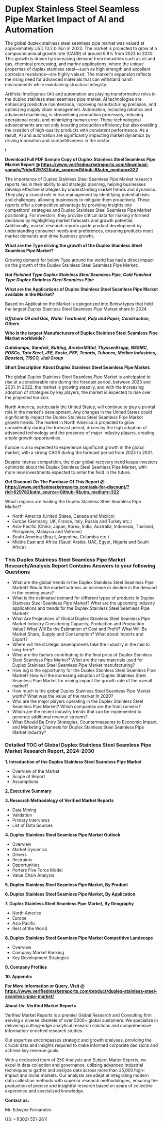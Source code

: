 <meta name="title" content="Global  Duplex Stainless Steel Seamless Pipe Market Impact of AI and Automation"><meta name="description" content="  The global duplex stainless steel seamless pipe market was valued at approximately USD 10.2 billion in 2022. The market is projected to grow at a compound annual gro"><meta name="title" content=" Duplex Stainless Steel Seamless Pipe Market Size, Share, Scope, Trends, Growth, Opportunities, Analysis, Forecast"> <h1>Duplex Stainless Steel Seamless Pipe Market Impact of AI and Automation</h1> <p>The global duplex stainless steel seamless pipe market was valued at approximately USD 10.2 billion in 2022. The market is projected to grow at a compound annual growth rate (CAGR) of around 6.8% from 2023 to 2030. This growth is driven by increasing demand from industries such as oil and gas, chemical processing, and marine applications, where the unique properties of duplex stainless steel—such as high strength and excellent corrosion resistance—are highly valued. The market's expansion reflects the rising need for advanced materials that can withstand harsh environments while maintaining structural integrity.</p> <p>Artificial Intelligence (AI) and automation are playing transformative roles in the duplex stainless steel seamless pipe market. AI technologies are enhancing predictive maintenance, improving manufacturing precision, and optimizing supply chain management. Automation, including robotics and advanced machining, is streamlining production processes, reducing operational costs, and minimizing human error. These technological advancements are not only boosting production efficiency but also enabling the creation of high-quality products with consistent performance. As a result, AI and automation are significantly impacting market dynamics by driving innovation and competitiveness in the sector.</p> t</p><p id="" class=""><strong>Download Full PDF Sample Copy of Duplex Stainless Steel Seamless Pipe Market Report @ <a href="https://www.verifiedmarketreports.com/download-sample/?rid=629782&utm_source=Github-R&utm_medium=322" target="_blank">https://www.verifiedmarketreports.com/download-sample/?rid=629782&utm_source=Github-R&utm_medium=322</a></strong></p><p>The importance of&nbsp;Duplex Stainless Steel Seamless Pipe Market research reports lies in their ability to aid strategic planning, helping businesses develop effective strategies by understanding market trends and dynamics. They play a crucial role in risk management by identifying potential risks and challenges, allowing businesses to mitigate them proactively. These reports offer a competitive advantage by providing insights into competitors' strategies and Duplex Stainless Steel Seamless Pipe Market positioning. For investors, they provide critical data for making informed decisions by highlighting market forecasts and growth potential. Additionally, market research reports guide product development by understanding consumer needs and preferences, ensuring products meet market demands and drive business growth.</p><p><strong>What are the&nbsp;Type driving the growth of the Duplex Stainless Steel Seamless Pipe Market?</strong></p><p id="" class="">Growing demand for below Type around the world has had a direct impact on the growth of the Duplex Stainless Steel Seamless Pipe Market:</p><em><strong>Hot Finished Type Duplex Stainless Steel Seamless Pipe, Cold Finished Type Duplex Stainless Steel Seamless Pipe</strong></em></p><strong>What are the&nbsp;Applications&nbsp;of Duplex Stainless Steel Seamless Pipe Market available in the Market?</strong></p><p id="" class="">Based on Application the Market is categorized into Below types that held the largest Duplex Stainless Steel Seamless Pipe Market share In 2024.</p><em><strong>Offshore Oil and Gas, Water Treatment, Pulp and Paper, Construction, Others</strong></em></p><strong>Who is the largest Manufacturers of Duplex Stainless Steel Seamless Pipe Market worldwide?</strong></p><p><em><strong>Outokumpu, Sandvik, Butting, ArcelorMittal, ThyssenKrupp, NSSMC, POSCo, Tata Steel, JFE, Sosta, PSP, Tenaris, Tubacex, Metline Industries, Baosteel, TISCO, Jiuli Group</strong></em></p><p id="" class=""><strong>Short Description About Duplex Stainless Steel Seamless Pipe Market:</strong></p><p>The global Duplex Stainless Steel Seamless Pipe Market is anticipated to rise at a considerable rate during the forecast period, between 2023 and 2031. In 2022, the market is growing steadily, and with the increasing adoption of strategies by key players, the market is expected to rise over the projected horizon.</p><p>North America, particularly the United States, will continue to play a pivotal role in the market's development. Any changes in the United States could significantly impact the Duplex Stainless Steel Seamless Pipe Market growth trends. The market in North America is projected to grow considerably during the forecast period, driven by the high adoption of advanced technology and the presence of major industry players, creating ample growth opportunities.</p><p>Europe is also expected to experience significant growth in the global market, with a strong CAGR during the forecast period from 2024 to 2031.</p><p>Despite intense competition, the clear global recovery trend keeps investors optimistic about the Duplex Stainless Steel Seamless Pipe Market, with more new investments expected to enter the field in the future.</p><p id="" class=""><strong>Get Discount On The Purchase Of This Report @ <a href="https://www.verifiedmarketreports.com/ask-for-discount/?rid=629782&utm_source=Github-R&utm_medium=322" target="_blank">https://www.verifiedmarketreports.com/ask-for-discount/?rid=629782&utm_source=Github-R&utm_medium=322</a></strong></p>Which regions are leading the Duplex Stainless Steel Seamless Pipe Market?</p><ul><li>North America (United States, Canada and Mexico)</li><li>Europe (Germany, UK, France, Italy, Russia and Turkey etc.)</li><li>Asia-Pacific (China, Japan, Korea, India, Australia, Indonesia, Thailand, Philippines, Malaysia and Vietnam)</li><li>South America (Brazil, Argentina, Columbia etc.)</li><li>Middle East and Africa (Saudi Arabia, UAE, Egypt, Nigeria and South Africa)</li></ul><h3 id="" class="">This Duplex Stainless Steel Seamless Pipe Market Research/Analysis Report Contains Answers to your following Questions</h3><ul><li>What are the global trends in the Duplex Stainless Steel Seamless Pipe Market? Would the market witness an increase or decline in the demand in the coming years?</li><li>What is the estimated demand for different types of products in Duplex Stainless Steel Seamless Pipe Market? What are the upcoming industry applications and trends for the Duplex Stainless Steel Seamless Pipe Market?</li><li>What Are Projections of Global Duplex Stainless Steel Seamless Pipe Market Industry Considering Capacity, Production and Production Value? What Will Be the Estimation of Cost and Profit? What Will Be Market Share, Supply and Consumption? What about imports and Export?</li><li>Where will the strategic developments take the industry in the mid to long-term?</li><li>What are the factors contributing to the final price of Duplex Stainless Steel Seamless Pipe Market? What are the raw materials used for Duplex Stainless Steel Seamless Pipe Market manufacturing?</li><li>How big is the opportunity for the Duplex Stainless Steel Seamless Pipe Market? How will the increasing adoption of Duplex Stainless Steel Seamless Pipe Market for mining impact the growth rate of the overall market?</li><li>How much is the global Duplex Stainless Steel Seamless Pipe Market worth? What was the value of the market In 2020?</li><li>Who are the major players operating in the Duplex Stainless Steel Seamless Pipe Market? Which companies are the front runners?</li><li>Which are the recent industry trends that can be implemented to generate additional revenue streams?</li><li>What Should Be Entry Strategies, Countermeasures to Economic Impact, and Marketing Channels for Duplex Stainless Steel Seamless Pipe Market Industry?</li></ul><h3 id="" class="">Detailed TOC of Global Duplex Stainless Steel Seamless Pipe Market Research Report, 2024-2030</h3><p id="" class=""><strong>1. Introduction of the Duplex Stainless Steel Seamless Pipe Market</strong></p><ul><li>Overview of the Market</li><li>Scope of Report</li><li>Assumptions</li></ul><p id="" class=""><strong>2. Executive Summary</strong></p><p id="" class=""><strong>3. Research Methodology of Verified Market Reports</strong></p><ul><li>Data Mining</li><li>Validation</li><li>Primary Interviews</li><li>List of Data Sources</li></ul><p id="" class=""><strong>4. Duplex Stainless Steel Seamless Pipe Market Outlook</strong></p><ul><li>Overview</li><li>Market Dynamics</li><li>Drivers</li><li>Restraints</li><li>Opportunities</li><li>Porters Five Force Model</li><li>Value Chain Analysis</li></ul><p id="" class=""><strong>5. Duplex Stainless Steel Seamless Pipe Market, By Product</strong></p><p id="" class=""><strong>6. Duplex Stainless Steel Seamless Pipe Market, By Application</strong></p><p id="" class=""><strong>7. Duplex Stainless Steel Seamless Pipe Market, By Geography</strong></p><ul><li>North America</li><li>Europe</li><li>Asia Pacific</li><li>Rest of the World</li></ul><p id="" class=""><strong>8. Duplex Stainless Steel Seamless Pipe Market Competitive Landscape</strong></p><ul><li>Overview</li><li>Company Market Ranking</li><li>Key Development Strategies</li></ul><p id="" class=""><strong>9. Company Profiles</strong></p><p id="" class=""><strong>10. Appendix</strong></p><p id="" class=""><strong>For More Information or Query, Visit @ <a href="https://www.verifiedmarketreports.com/product/duplex-stainless-steel-seamless-pipe-market/" target="_blank">https://www.verifiedmarketreports.com/product/duplex-stainless-steel-seamless-pipe-market/</a></strong></p><p id="" class=""><strong>About Us: Verified Market Reports</strong></p><p id="" class="">Verified Market Reports is a premier Global Research and Consulting firm serving a diverse clientele of over 5000+ global customers. We specialize in delivering cutting-edge analytical research solutions and comprehensive information-enriched research studies.</p><p id="" class="">Our expertise encompasses strategic and growth analyses, providing the crucial data and insights required to make informed corporate decisions and achieve key revenue goals.</p><p id="" class="">With a dedicated team of 250 Analysts and Subject Matter Experts, we excel in data collection and governance, utilizing advanced industrial techniques to gather and analyze data across more than 25,000 high-impact and niche markets. Our analysts are adept at integrating modern data collection methods with superior research methodologies, ensuring the production of precise and insightful research based on years of collective experience and specialized knowledge.</p><p id="" class=""><strong>Contact us:</strong></p><p id="" class="">Mr. Edwyne Fernandes</p><p id="" class="">US: +1(302) 551-2611</p>